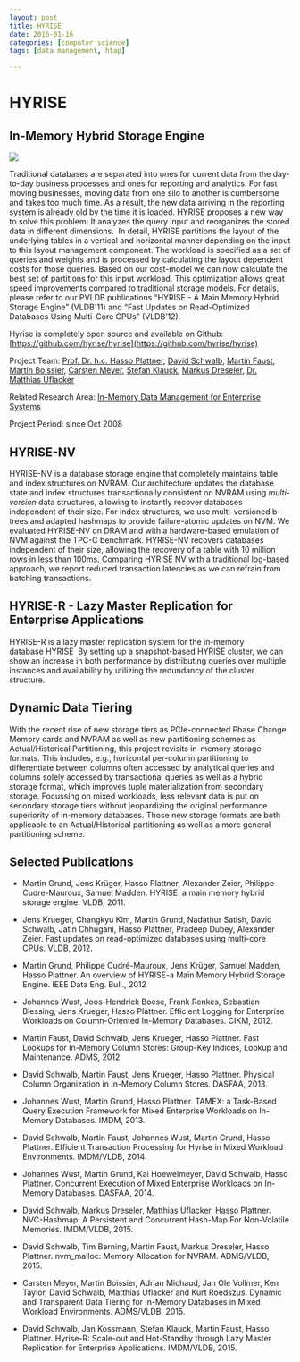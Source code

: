 ```yaml
---
layout: post
title: HYRISE
date: 2016-01-16
categories: [computer science]
tags: [data management, htap]

---
```



# HYRISE

In-Memory Hybrid Storage Engine
-------------------------------

![](http://hpi.de/fileadmin/user_upload/fachgebiete/plattner/projects/HYRISE/hyrise.png)

Traditional databases are separated into ones for current data from the
day-to-day business processes and ones for reporting and analytics. For
fast moving businesses, moving data from one silo to another is
cumbersome and takes too much time. As a result, the new data arriving
in the reporting system is already old by the time it is loaded. HYRISE
proposes a new way to solve this problem: It analyzes the query input
and reorganizes the stored data in different dimensions.  In detail,
HYRISE partitions the layout of the underlying tables in a vertical and
horizontal manner depending on the input to this layout management
component. The workload is specified as a set of queries and weights and
is processed by calculating the layout dependent costs for those
queries. Based on our cost-model we can now calculate the best set of
partitions for this input workload. This optimization allows great speed
improvements compared to traditional storage models. For details, please
refer to our PVLDB publications “HYRISE - A Main Memory Hybrid Storage
Engine” (VLDB'11) and “Fast Updates on Read-Optimized Databases Using
Multi-Core CPUs” (VLDB’12).

Hyrise is completely open source and available on Github:
[https://github.com/hyrise/hyrise](https://github.com/hyrise/hyrise)

Project Team: [Prof. Dr. h.c. Hasso
Plattner](/plattner/people/prof-dr-hc-hasso-plattner.html "Öffnet internen Link im aktuellen Fenster"),
[David
Schwalb](/plattner/people/phd-students/david-schwalb.html "Öffnet internen Link im aktuellen Fenster"),
[Martin
Faust](/plattner/people/phd-students/martin-faust.html "Öffnet internen Link im aktuellen Fenster"),
[Martin
Boissier](/plattner/people/phd-students/martin-boissier.html "Öffnet internen Link im aktuellen Fenster"),
[Carsten
Meyer](/plattner/people/alumni/carsten-meyer.html "Öffnet internen Link im aktuellen Fenster"),
[Stefan
Klauck](/plattner/people/phd-students/stefan-klauck.html "Öffnet internen Link im aktuellen Fenster"),
[Markus
Dreseler](/plattner/people/phd-students/markus-dreseler.html "Öffnet internen Link im aktuellen Fenster"),
[Dr. Matthias
Uflacker](/plattner/people/dr-matthias-uflacker.html "Öffnet internen Link im aktuellen Fenster")

Related Research Area: [In-Memory Data Management for Enterprise
Systems](/plattner/research/in-memory-data-management-for-enterprise-systems.html "Öffnet internen Link im aktuellen Fenster")

Project Period: since Oct 2008

HYRISE-NV
---------

HYRISE-NV is a database storage engine that completely maintains table
and index structures on NVRAM. Our architecture updates the database
state and index structures transactionally consistent on NVRAM using
*multi-version* data structures, allowing to instantly recover databases
independent of their size. For index structures, we use multi-versioned
b-trees and adapted hashmaps to provide failure-atomic updates on NVM.
We evaluated HYRISE-NV on DRAM and with a hardware-based emulation of
NVM against the TPC-C benchmark. HYRISE-NV recovers databases
independent of their size, allowing the recovery of a table with 10
million rows in less than 100ms. Comparing HYRISE NV with a traditional
log-based approach, we report reduced transaction latencies as we can
refrain from batching transactions.

HYRISE-R - Lazy Master Replication for Enterprise Applications
--------------------------------------------------------------

HYRISE-R is a lazy master replication system for the in-memory
database HYRISE  By setting up a snapshot-based HYRISE cluster, we can
show an increase in both performance by distributing queries over
multiple instances and availability by utilizing the redundancy of the
cluster structure.

Dynamic Data Tiering
--------------------

With the recent rise of new storage tiers as PCIe-connected Phase Change
Memory cards and NVRAM as well as new partitioning schemes as
Actual/Historical Partitioning, this project revisits in-memory storage
formats. This includes, e.g., horizontal per-column partitioning to
differentiate between columns often accessed by analytical queries and
columns solely accessed by transactional queries as well as a hybrid
storage format, which improves tuple materialization from secondary
storage. Focussing on mixed workloads, less relevant data is put on
secondary storage tiers without jeopardizing the original performance
superiority of in-memory databases. Those new storage formats are both
applicable to an Actual/Historical partitioning as well as a more
general partitioning scheme.

Selected Publications
---------------------

-   Martin Grund, Jens Krüger, Hasso Plattner, Alexander Zeier, Philippe
    Cudre-Mauroux, Samuel Madden. HYRISE: a main memory hybrid storage
    engine. VLDB, 2011.

-   Jens Krueger, Changkyu Kim, Martin Grund, Nadathur Satish, David
    Schwalb, Jatin Chhugani, Hasso Plattner, Pradeep Dubey, Alexander
    Zeier. Fast updates on read-optimized databases using multi-core
    CPUs. VLDB, 2012.

-   Martin Grund, Philippe Cudré-Mauroux, Jens Krüger, Samuel Madden,
    Hasso Plattner. An overview of HYRISE-a Main Memory Hybrid Storage
    Engine. IEEE Data Eng. Bull., 2012

-   Johannes Wust, Joos-Hendrick Boese, Frank Renkes, Sebastian
    Blessing, Jens Krueger, Hasso Plattner. Efficient Logging for
    Enterprise Workloads on Column-Oriented In-Memory Databases. CIKM,
    2012.

-   Martin Faust, David Schwalb, Jens Krueger, Hasso Plattner. Fast
    Lookups for In-Memory Column Stores: Group-Key Indices, Lookup and
    Maintenance. ADMS, 2012.

-   David Schwalb, Martin Faust, Jens Krueger, Hasso Plattner. Physical
    Column Organization in In-Memory Column Stores. DASFAA, 2013.

-   Johannes Wust, Martin Grund, Hasso Plattner. TAMEX: a Task-Based
    Query Execution Framework for Mixed Enterprise Workloads on
    In-Memory Databases. IMDM, 2013.

-   David Schwalb, Martin Faust, Johannes Wust, Martin Grund, Hasso
    Plattner. Efficient Transaction Processing for Hyrise in Mixed
    Workload Environments. IMDM/VLDB, 2014.

-   Johannes Wust, Martin Grund, Kai Hoewelmeyer, David Schwalb, Hasso
    Plattner. Concurrent Execution of Mixed Enterprise Workloads on
    In-Memory Databases. DASFAA, 2014.

-   David Schwalb, Markus Dreseler, Matthias Uflacker, Hasso Plattner.
    NVC-Hashmap: A Persistent and Concurrent Hash-Map For Non-Volatile
    Memories. IMDM/VLDB, 2015.

-   David Schwalb, Tim Berning, Martin Faust, Markus Dreseler, Hasso
    Plattner. nvm\_malloc: Memory Allocation for NVRAM. ADMS/VLDB, 2015.

-   Carsten Meyer, Martin Boissier, Adrian Michaud, Jan Ole Vollmer, Ken
    Taylor, David Schwalb, Matthias Uflacker and Kurt Roedszus. Dynamic
    and Transparent Data Tiering for In-Memory Databases in Mixed
    Workload Environments. ADMS/VLDB, 2015.

-   David Schwalb, Jan Kossmann, Stefan Klauck, Martin Faust, Hasso
    Plattner. Hyrise-R: Scale-out and Hot-Standby through Lazy Master
    Replication for Enterprise Applications. IMDM/VLDB, 2015.

